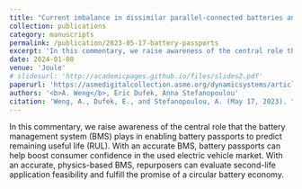 ```yaml
---
title: "Current imbalance in dissimilar parallel-connected batteries and the fate of degradation convergence"
collection: publications
category: manuscripts
permalink: /publication/2023-05-17-battery-passports
excerpt: 'In this commentary, we raise awareness of the central role that the battery management system (BMS) plays in enabling battery passports to predict remaining useful life (RUL). With an accurate BMS, battery passports can help boost consumer confidence in the used electric vehicle market. With an accurate, physics-based BMS, repurposers can evaluate second-life application feasibility and fulfill the promise of a circular battery economy.'
date: 2024-01-08
venue: 'Joule'
# slidesurl: 'http://academicpages.github.io/files/slides2.pdf'
paperurl: 'https://asmedigitalcollection.asme.org/dynamicsystems/article/146/1/011106/1170036/Current-Imbalance-in-Dissimilar-Parallel-Connected'
authors: '<b>A. Weng</b>, Eric Dufek, Anna Stefanopoulou'
citation: 'Weng, A., Dufek, E., and Stefanopoulou, A. (May 17, 2023). "Battery passports for promoting electric vehicle reslae and repurposing." Joule 7(5):pp837-842. https://doi.org/10.1016/j.joule.2023.04.002'
---
```


In this commentary, we raise awareness of the central role that the battery management system (BMS) plays in enabling battery passports to predict remaining useful life (RUL). With an accurate BMS, battery passports can help boost consumer confidence in the used electric vehicle market. With an accurate, physics-based BMS, repurposers can evaluate second-life application feasibility and fulfill the promise of a circular battery economy.